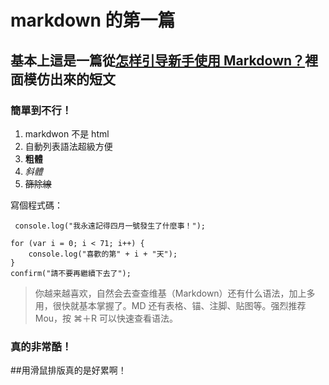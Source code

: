 # markdown 的第一篇

## 基本上這是一篇從[怎样引导新手使用 Markdown？](http://www.zhihu.com/question/20409634)裡面模仿出來的短文


### 簡單到不行！
1. markdwon 不是 html
2. 自動列表語法超級方便
3. **粗體**
4. *斜體*
5. ~~篩除線~~

寫個程式碼：

` console.log("我永遠記得四月一號發生了什麼事！");`

    for (var i = 0; i < 71; i++) {
    	console.log("喜歡的第" + i + "天");
    }
	confirm("請不要再繼續下去了");
> 你越来越喜欢，自然会去查查维基（Markdown）还有什么语法，加上多用，很快就基本掌握了。MD 还有表格、锚、注脚、贴图等。强烈推荐 Mou，按 ⌘＋R 可以快速查看语法。

### 真的非常酷！

##用滑鼠排版真的是好累啊！
	